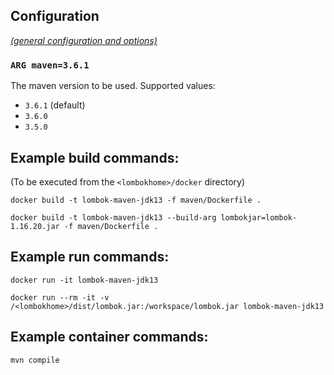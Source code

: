 ## Configuration

[_(general configuration and options)_](../readme.md)

### `ARG maven=3.6.1`

The maven version to be used. Supported values:

- `3.6.1` (default)
- `3.6.0`
- `3.5.0`

## Example build commands:

(To be executed from the `<lombokhome>/docker` directory)

```
docker build -t lombok-maven-jdk13 -f maven/Dockerfile .

docker build -t lombok-maven-jdk13 --build-arg lombokjar=lombok-1.16.20.jar -f maven/Dockerfile .
```

## Example run commands:

```
docker run -it lombok-maven-jdk13

docker run --rm -it -v /<lombokhome>/dist/lombok.jar:/workspace/lombok.jar lombok-maven-jdk13
```

## Example container commands:

```
mvn compile
```

